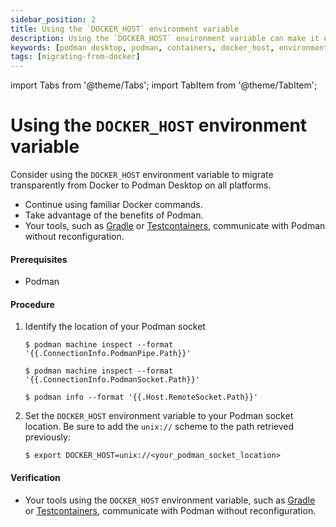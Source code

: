 ```yaml
---
sidebar_position: 2
title: Using the `DOCKER_HOST` environment variable
description: Using the `DOCKER_HOST` environment variable can make it easier to migrate from Docker to Podman Desktop, as it allows you to continue using familiar Docker commands while taking advantage of the benefits of Podman.
keywords: [podman desktop, podman, containers, docker_host, environment, variable]
tags: [migrating-from-docker]
---
```


import Tabs from '@theme/Tabs';
import TabItem from '@theme/TabItem';

# Using the `DOCKER_HOST` environment variable

Consider using the `DOCKER_HOST` environment variable to migrate transparently from Docker to Podman Desktop on all platforms.

- Continue using familiar Docker commands.
- Take advantage of the benefits of Podman.
- Your tools, such as [Gradle](https://gradle.org/) or [Testcontainers](https://www.testcontainers.org/), communicate with Podman without reconfiguration.

#### Prerequisites

- Podman

#### Procedure

1. Identify the location of your Podman socket

   <Tabs groupId="operating-systems">
     <TabItem value="win" label="Windows">

   ```shell-session
   $ podman machine inspect --format '{{.ConnectionInfo.PodmanPipe.Path}}'
   ```

     </TabItem>
     <TabItem value="mac" label="macOS">

   ```shell-session
   $ podman machine inspect --format '{{.ConnectionInfo.PodmanSocket.Path}}'
   ```

     </TabItem>
     <TabItem value="linux" label="Linux">

   ```shell-session
   $ podman info --format '{{.Host.RemoteSocket.Path}}'
   ```

     </TabItem>
   </Tabs>

2. Set the `DOCKER_HOST` environment variable to your Podman socket location. Be sure to add the `unix://` scheme to the path retrieved previously:

   ```shell-session
   $ export DOCKER_HOST=unix://<your_podman_socket_location>
   ```

#### Verification

- Your tools using the `DOCKER_HOST` environment variable, such as [Gradle](https://gradle.org/) or [Testcontainers](https://www.testcontainers.org/), communicate with Podman without reconfiguration.
